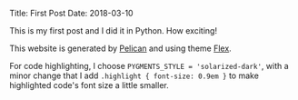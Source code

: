Title: First Post
Date: 2018-03-10

This is my first post and I did it in Python. How exciting!

This website is generated by [Pelican](http://getpelican.com/) and using theme [Flex](https://github.com/alexandrevicenzi/flex).

For code highlighting, I choose `PYGMENTS_STYLE = 'solarized-dark'`, with a minor change that I add `.highlight { font-size: 0.9em }` to make highlighted code's font size a little smaller.
